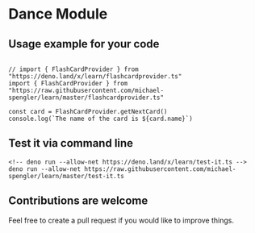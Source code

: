 # Dance Module

## Usage example for your code

```

// import { FlashCardProvider } from "https://deno.land/x/learn/flashcardprovider.ts"
import { FlashCardProvider } from "https://raw.githubusercontent.com/michael-spengler/learn/master/flashcardprovider.ts"

const card = FlashCardProvider.getNextCard()
console.log(`The name of the card is ${card.name}`)

```

## Test it via command line
```
<!-- deno run --allow-net https://deno.land/x/learn/test-it.ts -->
deno run --allow-net https://raw.githubusercontent.com/michael-spengler/learn/master/test-it.ts
```

## Contributions are welcome
Feel free to create a pull request if you would like to improve things. 